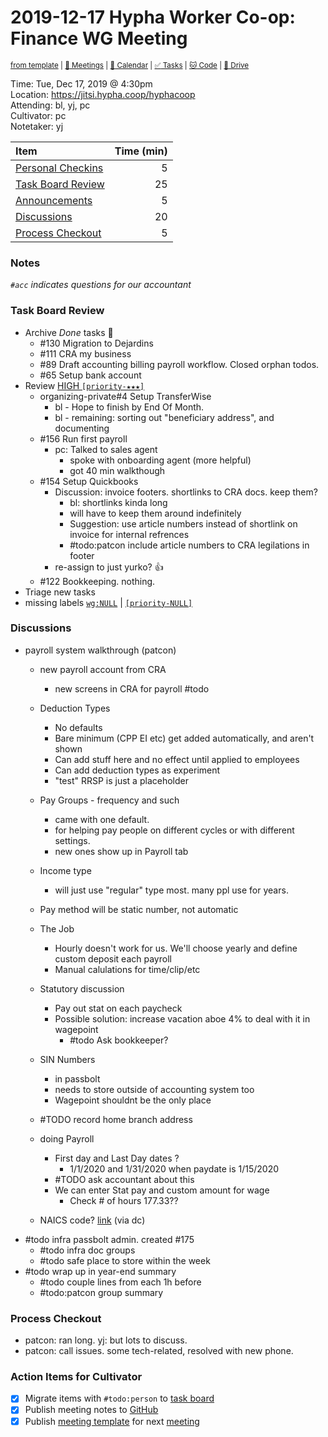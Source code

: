 # 2019-12-17 Hypha Worker Co-op: Finance WG Meeting

<sup>[from template][template] | [:notebook: Meetings][meetings] | [:date: Calendar][calendar] | [:white_check_mark: Tasks][tasks] | [:cat: Code][gh] | [:open_file_folder: Drive][gdrive]</sup>

Time:       Tue, Dec 17, 2019 @ 4:30pm  
Location:   https://jitsi.hypha.coop/hyphacoop  
Attending:  bl, yj, pc  
Cultivator: pc  
Notetaker:  yj  

| Item                                        | Time (min) |
|:--------------------------------------------|-----------:|
| [Personal Checkins](#Personal-Checkins)     |          5 |
| [Task Board Review](#Task-Board-Review)     |         25 |
| [Announcements](#Announcements)             |          5 |
| [Discussions](#Discussions)                 |         20 |
| [Process Checkout](#Process-Checkout)       |          5 |


### Notes

_`#acc` indicates questions for our accountant_

### Task Board Review

- Archive _Done_ tasks :tada:
    - #130 Migration to Dejardins
    - #111 CRA my business
    - #89 Draft accounting billing payroll workflow. Closed orphan todos.
    - #65 Setup bank account
- Review [HIGH `[priority-★★★]`][l-pri-hi]
    - organizing-private#4 Setup TransferWise
        - bl - Hope to finish by End Of Month. 
        - bl - remaining: sorting out "beneficiary address", and documenting
    - #156 Run first payroll
        - pc: Talked to sales agent
            - spoke with onboarding agent (more helpful)
            - got 40 min walkthough
    - #154 Setup Quickbooks
        - Discussion: invoice footers. shortlinks to CRA docs. keep them?
            - bl: shortlinks kinda long
            - will have to keep them around indefinitely
            - Suggestion: use article numbers instead of shortlink on invoice for internal refrences
            - #todo:patcon include article numbers to CRA legilations in footer
        - re-assign to just yurko? :+1:
    - #122 Bookkeeping. nothing.
- Triage new tasks
- missing labels [`wg:NULL`][l-none] | [`[priority-NULL]`][l-pri-none]

### Discussions

- payroll system walkthrough (patcon)
    - new payroll account from CRA
        - new screens in CRA for payroll #todo
    - Deduction Types
        - No defaults
        - Bare minimum (CPP EI etc) get added automatically, and aren't shown
        - Can add stuff here and no effect until applied to employees
        - Can add deduction types as experiment
        - "test" RRSP is just a placeholder
    - Pay Groups - frequency and such
        - came with one default.
        - for helping pay people on different cycles or with different settings.
        - new ones show up in Payroll tab
    - Income type
        - will just use "regular" type most. many ppl use for years.
    - Pay method will be static number, not automatic

    - The Job
        - Hourly doesn't work for us. We'll choose yearly and define custom deposit each payroll
        - Manual calulations for time/clip/etc 
    - Statutory discussion
        - Pay out stat on each paycheck
        - Possible solution: increase vacation aboe 4% to deal with it in wagepoint
            - #todo Ask bookkeeper?
    - SIN Numbers
        - in passbolt
        - needs to store outside of accounting system too
        - Wagepoint shouldnt be the only place
    - #TODO record home branch address
    - doing Payroll
        - First day and Last Day dates ?
            - 1/1/2020 and 1/31/2020 when paydate is 1/15/2020
        - #TODO ask accountant about this
        - We can enter Stat pay and custom amount for wage
            - Check # of hours 177.33??
    - NAICS code? [link](https://www23.statcan.gc.ca/imdb/p3VD.pl?Function=getVD&TVD=1181553&CVD=1182718&CPV=541514&CST=01012017&CLV=5&MLV=5) (via dc)
- #todo infra passbolt admin. created #175
    - #todo infra doc groups
    - #todo safe place to store within the week
- #todo wrap up in year-end summary
    - #todo couple lines from each 1h before
    - #todo:patcon group summary

### Process Checkout

- patcon: ran long. yj: but lots to discuss.
- patcon: call issues. some tech-related, resolved with new phone.

### Action Items for Cultivator

- [x] Migrate items with `#todo:person` to [task board][tasks]
- [x] Publish meeting notes to [GitHub][gh]
- [x] Publish [meeting template][template] for next [meeting][meetings]

<!-- Links: Important -->
[template]: https://link.hypha.coop/template
[meetings]: https://link.hypha.coop/meetings
[calendar]: https://link.hypha.coop/calendar
[tasks]:    https://link.hypha.coop/tasks
[gh]:       https://link.hypha.coop/gh
[gdrive]:   https://link.hypha.coop/gdrive


<!-- Links: Labels -->
[l-pri-hi]: https://github.com/orgs/hyphacoop/projects/2?card_filter_query=label:[priority-★★★]
[l-pri-md]: https://github.com/orgs/hyphacoop/projects/2?card_filter_query=label:[priority-★★☆]
[l-pri-lo]: https://github.com/orgs/hyphacoop/projects/2?card_filter_query=label:[priority-★☆☆]
[l-pri-none]: https://github.com/orgs/hyphacoop/projects/2?card_filter_query=-label:[priority-★☆☆]+-label:[priority-★★☆]+-label:[priority-★★★]
[l-biz]: https://github.com/orgs/hyphacoop/projects/2?card_filter_query=label:"wg:business-planning"
[l-fin]: https://github.com/orgs/hyphacoop/projects/2?card_filter_query=label:"wg:finance"
[l-gov]: https://github.com/orgs/hyphacoop/projects/2?card_filter_query=label:"wg:governance
[l-ops]: https://github.com/orgs/hyphacoop/projects/2?card_filter_query=label:"wg:infra-ops"
[l-none]: https://github.com/orgs/hyphacoop/projects/2?card_filter_query=-label:wg:infra-ops+-label:wg:finance+-label:wg:governance+-label:wg:business-planning

<!-- Links: Working Groups -->
[biz-wg]: https://link.hypha.coop/biz-wg
[fin-wg]: https://link.hypha.coop/fin-wg
[gov-wg]: https://link.hypha.coop/gov-wg
[ops-wg]: https://link.hypha.coop/ops-wg
